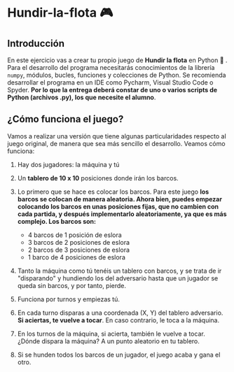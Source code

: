 # Hundir-la-flota :video_game:



## Introducción 
En este ejercicio vas a crear tu propio juego de **Hundir la flota** en Python :snake: . Para el desarrollo del programa necesitarás conocimientos de la librería `numpy`, módulos, bucles, funciones y colecciones de Python. Se recomienda desarrollar el programa en un IDE como Pycharm, Visual Studio Code o Spyder. **Por lo que la entrega deberá constar de uno o varios scripts de Python (archivos .py), los que necesite el alumno**.

## ¿Cómo funciona el juego?
Vamos a realizar una versión que tiene algunas particularidades respecto al juego original, de manera que sea más sencillo el desarrollo. Veamos cómo funciona:

1. Hay dos jugadores: la máquina y tú
2. Un **tablero de 10 x 10** posiciones donde irán los barcos.
3. Lo primero que se hace es colocar los barcos. Para este juego **los barcos se colocan de manera aleatoria. Ahora bien, puedes empezar colocando los barcos en unas posiciones fijas, que no cambien con cada partida, y después implementarlo aleatoriamente, ya que es más complejo. Los barcos son:**
    * 4 barcos de 1 posición de eslora
    * 3 barcos de 2 posiciones de eslora
    * 2 barcos de 3 posiciones de eslora
    * 1 barco de 4 posiciones de eslora

4. Tanto la máquina como tú tenéis un tablero con barcos, y se trata de ir "disparando" y hundiendo los del adversario hasta que un jugador se queda sin barcos, y por tanto, pierde.
5. Funciona por turnos y empiezas tú.
6. En cada turno disparas a una coordenada (X, Y) del tablero adversario. **Si aciertas, te vuelve a tocar**. En caso contrario, le toca a la máquina.
7. En los turnos de la máquina, si acierta, también le vuelve a tocar. ¿Dónde dispara la máquina? A un punto aleatorio en tu tablero.
8. Si se hunden todos los barcos de un jugador, el juego acaba y gana el otro.
